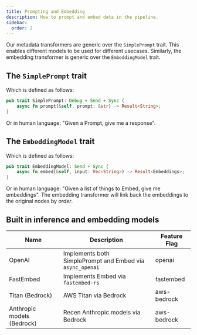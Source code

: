 ```yaml
---
title: Prompting and Embedding
description: How to prompt and embed data in the pipeline.
sidebar:
  order: 2
---
```


Our metadata transformers are generic over the `SimplePrompt` trait. This enables different models to be used for different usecases. Similarly, the embedding transformer is generic over the `EmbeddingModel` trait.

## The `SimplePrompt` trait

Which is defined as follows:

```rust
pub trait SimplePrompt: Debug + Send + Sync {
    async fn prompt(&self, prompt: &str) -> Result<String>;
}
```

Or in human language: "Given a Prompt, give me a response".

## The `EmbeddingModel` trait

Which is defined as follows:

```rust
pub trait EmbeddingModel: Send + Sync {
    async fn embed(&self, input: Vec<String>) -> Result<Embeddings>;
}
```

Or in human language: "Given a list of things to Embed, give me embeddings". The embedding transformer will link back the embeddings to the original nodes by _order_.

## Built in inference and embedding models

<small>

| Name                       | Description                                               | Feature Flag |
| -------------------------- | --------------------------------------------------------- | ------------ |
| OpenAI                     | Implements both SimplePrompt and Embed via `async_openai` | openai       |
| FastEmbed                  | Implements Embed via `fastembed-rs`                       | fastembed    |
| Titan (Bedrock)            | AWS Titan via Bedrock                                     | aws-bedrock  |
| Anthropic models (Bedrock) | Recen Anthropic models via Bedrock                        | aws-bedrock  |

</small>
